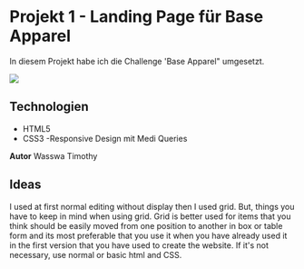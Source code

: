 # Projekt 1 - Landing Page für Base Apparel

In diesem Projekt habe ich die Challenge 'Base Apparel" umgesetzt.

![](./Starterkit/design/mobile-design.jpg)

## Technologien
- HTML5
- CSS3
-Responsive Design mit Medi Queries

**Autor**
Wasswa Timothy

## Ideas
I used at first normal editing without display then I used grid. But,  things you have to keep in mind when using grid.
Grid is better used for items that you think should be easily moved from one position to another in box or table  form and its most preferable that you use it when you have already used it in the first version that you have used to create the website.
If it's not necessary, use normal or basic html and CSS.

